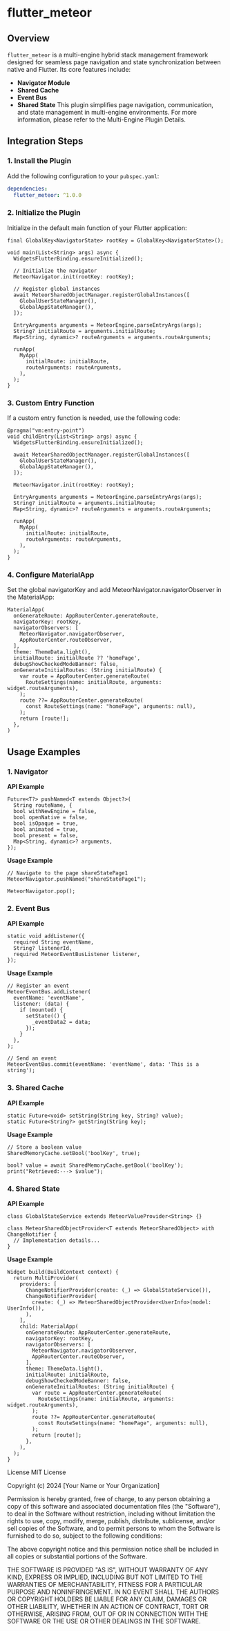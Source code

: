 # flutter_meteor

## Overview
`flutter_meteor` is a multi-engine hybrid stack management framework designed for seamless page navigation and state synchronization between native and Flutter. 
Its core features include:
- **Navigator Module**
- **Shared Cache**
- **Event Bus**
- **Shared State**
This plugin simplifies page navigation, communication, and state management in multi-engine environments. For more information, please refer to the Multi-Engine Plugin Details.

## Integration Steps

### 1. Install the Plugin

Add the following configuration to your `pubspec.yaml`:

```yaml
dependencies:
  flutter_meteor: ^1.0.0
```
### 2. Initialize the Plugin
Initialize in the default main function of your Flutter application:

```
final GlobalKey<NavigatorState> rootKey = GlobalKey<NavigatorState>();

void main(List<String> args) async {
  WidgetsFlutterBinding.ensureInitialized();

  // Initialize the navigator
  MeteorNavigator.init(rootKey: rootKey);

  // Register global instances
  await MeteorSharedObjectManager.registerGlobalInstances([
    GlobalUserStateManager(),
    GlobalAppStateManager(),
  ]);

  EntryArguments arguments = MeteorEngine.parseEntryArgs(args);
  String? initialRoute = arguments.initialRoute;
  Map<String, dynamic>? routeArguments = arguments.routeArguments;

  runApp(
    MyApp(
      initialRoute: initialRoute,
      routeArguments: routeArguments,
    ),
  );
}
```
### 3. Custom Entry Function
If a custom entry function is needed, use the following code:

```
@pragma("vm:entry-point")
void childEntry(List<String> args) async {
  WidgetsFlutterBinding.ensureInitialized();

  await MeteorSharedObjectManager.registerGlobalInstances([
    GlobalUserStateManager(),
    GlobalAppStateManager(),
  ]);

  MeteorNavigator.init(rootKey: rootKey);

  EntryArguments arguments = MeteorEngine.parseEntryArgs(args);
  String? initialRoute = arguments.initialRoute;
  Map<String, dynamic>? routeArguments = arguments.routeArguments;

  runApp(
    MyApp(
      initialRoute: initialRoute,
      routeArguments: routeArguments,
    ),
  );
}
```
### 4. Configure MaterialApp
Set the global navigatorKey and add MeteorNavigator.navigatorObserver in the MaterialApp:

```
MaterialApp(
  onGenerateRoute: AppRouterCenter.generateRoute,
  navigatorKey: rootKey,
  navigatorObservers: [
    MeteorNavigator.navigatorObserver,
    AppRouterCenter.routeObserver,
  ],
  theme: ThemeData.light(),
  initialRoute: initialRoute ?? 'homePage',
  debugShowCheckedModeBanner: false,
  onGenerateInitialRoutes: (String initialRoute) {
    var route = AppRouterCenter.generateRoute(
      RouteSettings(name: initialRoute, arguments: widget.routeArguments),
    );
    route ??= AppRouterCenter.generateRoute(
      const RouteSettings(name: "homePage", arguments: null),
    );
    return [route!];
  },
)
```
## Usage Examples
### 1. Navigator
**API Example**

```
Future<T?> pushNamed<T extends Object?>(
  String routeName, {
  bool withNewEngine = false,
  bool openNative = false,
  bool isOpaque = true,
  bool animated = true,
  bool present = false,
  Map<String, dynamic>? arguments,
});
```
**Usage Example**
```
// Navigate to the page shareStatePage1
MeteorNavigator.pushNamed("shareStatePage1");

MeteorNavigator.pop();
```
### 2. Event Bus
**API Example**

```
static void addListener({
  required String eventName,
  String? listenerId,
  required MeteorEventBusListener listener,
});
```
**Usage Example**

```
// Register an event
MeteorEventBus.addListener(
  eventName: 'eventName',
  listener: (data) {
    if (mounted) {
      setState(() {
        _eventData2 = data;
      });
    }
  },
);

// Send an event
MeteorEventBus.commit(eventName: 'eventName', data: 'This is a string');
```
### 3. Shared Cache
**API Example**
```
static Future<void> setString(String key, String? value);
static Future<String?> getString(String key);
```
**Usage Example**
```
// Store a boolean value
SharedMemoryCache.setBool('boolKey', true);

bool? value = await SharedMemoryCache.getBool('boolKey');
print("Retrieved:---> $value");
```
### 4. Shared State
**API Example**
```
class GlobalStateService extends MeteorValueProvider<String> {}

class MeteorSharedObjectProvider<T extends MeteorSharedObject> with ChangeNotifier {
  // Implementation details...
}
```
**Usage Example**
```
Widget build(BuildContext context) {
  return MultiProvider(
    providers: [
      ChangeNotifierProvider(create: (_) => GlobalStateService()),
      ChangeNotifierProvider(
        create: (_) => MeteorSharedObjectProvider<UserInfo>(model: UserInfo()),
      ),
    ],
    child: MaterialApp(
      onGenerateRoute: AppRouterCenter.generateRoute,
      navigatorKey: rootKey,
      navigatorObservers: [
        MeteorNavigator.navigatorObserver,
        AppRouterCenter.routeObserver,
      ],
      theme: ThemeData.light(),
      initialRoute: initialRoute,
      debugShowCheckedModeBanner: false,
      onGenerateInitialRoutes: (String initialRoute) {
        var route = AppRouterCenter.generateRoute(
          RouteSettings(name: initialRoute, arguments: widget.routeArguments),
        );
        route ??= AppRouterCenter.generateRoute(
          const RouteSettings(name: "homePage", arguments: null),
        );
        return [route!];
      },
    ),
  );
}
```

License
MIT License

Copyright (c) 2024 [Your Name or Your Organization]

Permission is hereby granted, free of charge, to any person obtaining a copy
of this software and associated documentation files (the "Software"), to deal
in the Software without restriction, including without limitation the rights
to use, copy, modify, merge, publish, distribute, sublicense, and/or sell
copies of the Software, and to permit persons to whom the Software is
furnished to do so, subject to the following conditions:

The above copyright notice and this permission notice shall be included in all
copies or substantial portions of the Software.

THE SOFTWARE IS PROVIDED "AS IS", WITHOUT WARRANTY OF ANY KIND, EXPRESS OR
IMPLIED, INCLUDING BUT NOT LIMITED TO THE WARRANTIES OF MERCHANTABILITY,
FITNESS FOR A PARTICULAR PURPOSE AND NONINFRINGEMENT. IN NO EVENT SHALL THE
AUTHORS OR COPYRIGHT HOLDERS BE LIABLE FOR ANY CLAIM, DAMAGES OR OTHER
LIABILITY, WHETHER IN AN ACTION OF CONTRACT, TORT OR OTHERWISE, ARISING FROM,
OUT OF OR IN CONNECTION WITH THE SOFTWARE OR THE USE OR OTHER DEALINGS IN THE
SOFTWARE.
